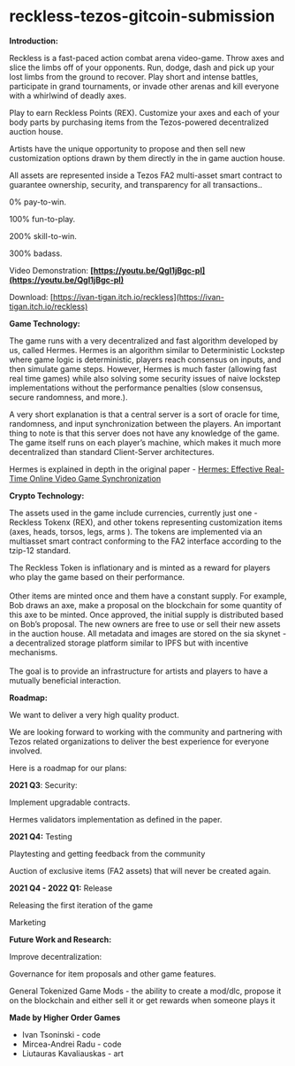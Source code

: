 # reckless-tezos-gitcoin-submission
<!-----
NEW: Check the "Suppress top comment" option to remove this info from the output.

Conversion time: 0.315 seconds.


Using this Markdown file:

1. Paste this output into your source file.
2. See the notes and action items below regarding this conversion run.
3. Check the rendered output (headings, lists, code blocks, tables) for proper
   formatting and use a linkchecker before you publish this page.

Conversion notes:

* Docs to Markdown version 1.0β30
* Sat Aug 21 2021 11:47:47 GMT-0700 (PDT)
* Source doc: Reckless x Tezos
----->


**Introduction:**

Reckless is a fast-paced action combat arena video-game. Throw axes and slice the limbs off of your opponents. Run, dodge, dash and pick up your lost limbs from the ground to recover. Play short and intense battles, participate in grand tournaments, or invade other arenas and kill everyone with a whirlwind of deadly axes.

Play to earn Reckless Points (REX). Customize your axes and each of your body parts by purchasing items from the Tezos-powered decentralized auction house.

Artists have the unique opportunity to propose and then sell new customization options drawn by them directly in the in game auction house.

All assets are represented inside a Tezos FA2 multi-asset smart contract to guarantee ownership, security, and transparency for all transactions..

0% pay-to-win.

100% fun-to-play.

200% skill-to-win.

300% badass.

Video Demonstration: **[https://youtu.be/QgI1jBgc-pI](https://youtu.be/QgI1jBgc-pI)**

Download: [https://ivan-tigan.itch.io/reckless](https://ivan-tigan.itch.io/reckless)

**Game Technology:**

The game runs with a very decentralized and fast algorithm developed by us, called Hermes. Hermes is an algorithm similar to Deterministic Lockstep where game logic is deterministic, players reach consensus on inputs, and then simulate game steps. However, Hermes is much faster (allowing fast real time games) while also solving some security issues of naive lockstep implementations without the performance penalties (slow consensus, secure randomness, and more.).

A very short explanation is that a central server is a sort of oracle for time, randomness, and input synchronization between the players. An important thing to note is that this server does not have any knowledge of the game. The game itself runs on each player’s machine, which makes it much more decentralized than standard Client-Server architectures.

Hermes is explained in depth in the original paper - [Hermes: Effective Real-Time Online Video Game Synchronization](https://drive.google.com/file/d/1SrcdhGj6ZgR6Ixq-6w3ICKykAN7wVkss/view?usp=sharing)

**Crypto Technology:**

The assets used in the game include currencies, currently just one - Reckless Tokenx (REX), and other tokens representing customization items (axes, heads, torsos, legs, arms ). The tokens are implemented via an multiasset smart contract conforming to the FA2 interface according to the tzip-12 standard.

The Reckless Token is inflationary and is minted as a reward for players who play the game based on their performance. \
 \
Other items are minted once and them have a constant supply. For example, Bob draws an axe, make a proposal on the blockchain for some quantity of this axe to be minted. Once approved, the initial supply is distributed based on Bob’s proposal. The new owners are free to use or sell their new assets in the auction house. All metadata and images are stored on the sia skynet - a decentralized storage platform similar to IPFS but with incentive mechanisms. \
 \
The goal is to provide an infrastructure for artists and players to have a mutually beneficial interaction.

**Roadmap:**

We want to deliver a very high quality product.

We are looking forward to working with the community and partnering with Tezos related organizations to deliver the best experience for everyone involved.

Here is a roadmap for our plans:

**2021 Q3**: Security:

Implement upgradable contracts.

Hermes validators implementation as defined in the paper.

**2021 Q4:** Testing

Playtesting and getting feedback from the community

Auction of exclusive items (FA2 assets) that will never be created again.

**2021 Q4 - 2022 Q1:** Release

Releasing the first iteration of the game

Marketing

**Future Work and Research:**

Improve decentralization:

Governance for item proposals and other game features.

General Tokenized Game Mods - the ability to create a mod/dlc, propose it on the blockchain and either sell it or get rewards when someone plays it

**Made by Higher Order Games**
 - Ivan Tsoninski - code
 - Mircea-Andrei Radu - code
 - Liutauras Kavaliauskas - art
